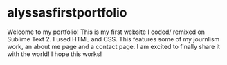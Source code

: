 # alyssasfirstportfolio
Welcome to my portfolio! This is my first website I coded/ remixed on Sublime Text 2. I used HTML and CSS. This features some of my journlism work, an about me page and a contact page. I am excited to finally share it with the world! I hope this works!
